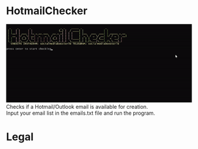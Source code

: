 # HotmailChecker
![](gif.gif)</br>
Checks if a Hotmail/Outlook email is available for creation.</br>
Input your email list in the emails.txt file and run the program.

# Legal
